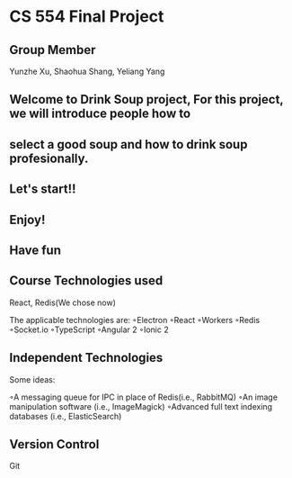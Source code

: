 # CS 554 Final Project

## Group Member

Yunzhe Xu, Shaohua Shang, Yeliang Yang
## Welcome to Drink Soup project, For this project, we will introduce people how to 
## select a good soup and how to drink soup profesionally.

## Let's start!!
## Enjoy!
## Have fun

## Course Technologies used

React, Redis(We chose now)

The applicable technologies are:
◦Electron
◦React
◦Workers
◦Redis
◦Socket.io
◦TypeScript
◦Angular 2
◦Ionic 2

## Independent Technologies

Some ideas:

◦A messaging queue for IPC in place of Redis(i.e., RabbitMQ)
◦An image manipulation software (i.e., ImageMagick)
◦Advanced full text indexing databases (i.e., ElasticSearch)

## Version Control

Git

